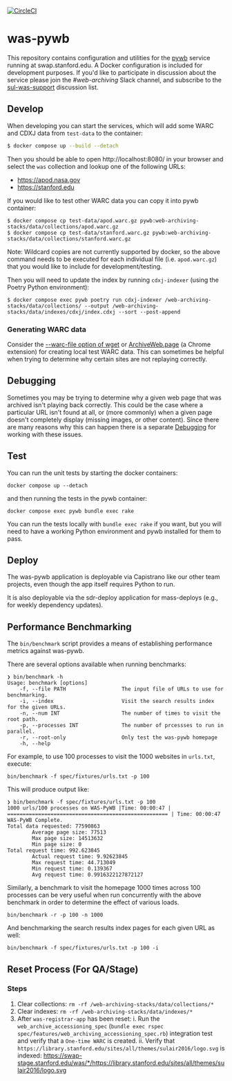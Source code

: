 [![CircleCI](https://circleci.com/gh/sul-dlss/was-pywb.svg?style=svg)](https://circleci.com/gh/sul-dlss/was-pywb)

# was-pywb

This repository contains configuration and utilities for the [pywb] service running at swap.stanford.edu. A Docker configuration is included for development purposes. If you'd like to participate in discussion about the service please join the *#web-archiving* Slack channel, and subscribe to the 
[sul-was-support](https://mailman.stanford.edu/mailman/listinfo/sul-was-support) discussion list.

## Develop

When developing you can start the services, which will add some WARC and CDXJ data from `test-data` to the container:

```bash
$ docker compose up --build --detach
```

Then you should be able to open http://localhost:8080/ in your browser and select the `was` collection and lookup one of the following URLs:

   - https://apod.nasa.gov
   - https://stanford.edu

If you would like to test other WARC data you can copy it into pywb container:

```
$ docker compose cp test-data/apod.warc.gz pywb:web-archiving-stacks/data/collections/apod.warc.gz
$ docker compose cp test-data/stanford.warc.gz pywb:web-archiving-stacks/data/collections/stanford.warc.gz
```

Note: Wildcard copies are not currently supported by docker, so the above command needs to be executed for each individual file (i.e. `apod.warc.gz`) that you would like to include for development/testing.

Then you will need to update the index by running `cdxj-indexer` (using the Poetry Python environment):

```
$ docker compose exec pywb poetry run cdxj-indexer /web-archiving-stacks/data/collections/ --output /web-archiving-stacks/data/indexes/cdxj/index.cdxj --sort --post-append
```

### Generating WARC data

Consider the [--warc-file option of wget](https://wiki.archiveteam.org/index.php/Wget_with_WARC_output) or [ArchiveWeb.page](https://ArchiveWeb.page) (a Chrome extension) for creating local test WARC data. This can sometimes be helpful when trying to determine why certain sites are not replaying correctly.

## Debugging

Sometimes you may be trying to determine why a given web page that was archived isn't playing back correctly. This could be the case where a particular URL isn't found at all, or (more commonly) when a given page doesn't completely display (missing images, or other content). Since there are many reasons why this can happen there is a separate [Debugging](https://github.com/sul-dlss/was-pywb/wiki/Debugging) for working with these issues.

## Test

You can run the unit tests by starting the docker containers:

    docker compose up --detach

and then running the tests in the pywb container:

    docker compose exec pywb bundle exec rake

You can run the tests locally with `bundle exec rake` if you want, but you will need to have a working Python environment and pywb installed for them to pass.

[pywb]: https://pywb.readthedocs.io/

## Deploy

The was-pywb application is deployable via Capistrano like our other team projects, even though the app itself requires Python to run.

It is also deployable via the sdr-deploy application for mass-deploys (e.g., for weekly dependency updates).

## Performance Benchmarking

The `bin/benchmark` script provides a means of establishing performance metrics against was-pywb.

There are several options available when running benchmarks:
```
❯ bin/benchmark -h
Usage: benchmark [options]
    -f, --file PATH                  The input file of URLs to use for benchmarking.
    -i, --index                      Visit the search results index for the given URLs.
    -n, --num INT                    The number of times to visit the root path.
    -p, --processes INT              The number of prcessses to run in parallel.
    -r, --root-only                  Only test the was-pywb homepage
    -h, --help
```

For example, to use 100 processes to visit the 1000 websites in `urls.txt`, execute:
```
bin/benchmark -f spec/fixtures/urls.txt -p 100
```

This will produce output like:
```
❯ bin/benchmark -f spec/fixtures/urls.txt -p 100
1000 urls/100 processes on WAS-PyWB |Time: 00:00:47 | ==================================================== | Time: 00:00:47
WAS-PyWB Complete.
Total data requested: 77590863
        Average page size: 77513
        Max page size: 14513632
        Min page size: 0
Total request time: 992.623845
        Actual request time: 9.92623845
        Max request time: 44.713049
        Min request time: 0.139367
        Avg request time: 0.9916322127872127
```

Similarly, a benchmark to visit the homepage 1000 times across 100 processes can be very useful when run concurrently with the
above benchmark in order to determine the effect of various loads.
```
bin/benchmark -r -p 100 -n 1000
```

And benchmarking the search results index pages for each given URL as well:
```
bin/benchmark -f spec/fixtures/urls.txt -p 100 -i
```

## Reset Process (For QA/Stage)

### Steps

1. Clear collections: `rm -rf /web-archiving-stacks/data/collections/*`
2. Clear indexes: `rm -rf /web-archiving-stacks/data/indexes/*`
3. After `was-registrar-app` has been reset:
    i. Run the `web_archive_accessioning_spec` (`bundle exec rspec spec/features/web_archiving_accessioning_spec.rb`) integration test and verify that a `One-time WARC` is created.
    ii. Verify that `https://library.stanford.edu/sites/all/themes/sulair2016/logo.svg` is indexed: https://swap-stage.stanford.edu/was/*/https://library.stanford.edu/sites/all/themes/sulair2016/logo.svg